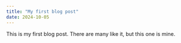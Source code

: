 ```yaml
---
title: "My first blog post"
date: 2024-10-05
---
```

This is my first blog post. There are many like it, but this one is mine.
